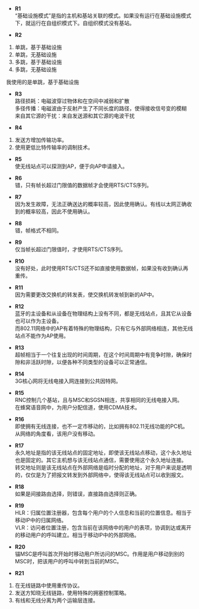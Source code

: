 * **R1**  
“基础设施模式”是指的主机和基站关联的模式。如果没有运行在基础设施模式下，就运行在自组织模式下。自组织模式没有基站。  

* **R2**  
1. 单跳，基于基础设施  
2. 单跳，无基础设施  
3. 多跳，基于基础设施  
4. 多跳，无基础设施  

我使用的是单跳，基于基础设施  

* **R3**  
路径损耗：电磁波穿过物体和在空间中减弱和扩散  
多径传播：电磁波由于反射产生了不同长度的路径，使得接收信号变的模糊  
来自其它源的干扰：来自发送源和其它源的电波干扰  

* **R4**  
1. 发送方增加传输功率。  
2. 使用更低比特传输率的调制技术。  

* **R5**  
使无线站点可以探测到AP，便于向AP申请接入。  

* **R6**  
错，只有帧长超过门限值的数据帧才会使用RTS/CTS序列。  

* **R7**  
因为发生故障，无法正确送达的概率较高，因此使用确认。有线以太网正确收到的概率较高，因此不使用确认。  

* **R8**  
错，帧格式不相同。  

* **R9**  
仅当帧长超过门限值时，才使用RTS/CTS序列。  

* **R10**  
没有好处，此时使用RTS/CTS还不如直接使用数据帧，如果没有收到确认再重传。  

* **R11**  
因为需要更改交换机的转发表，使交换机转发帧到新的AP中。  

* **R12**  
蓝牙的主设备和从设备在物理结构上没有不同，都是无线站点，且其它从设备也可以作为主设备。  
而802.11网络中的AP有着特殊的物理结构，只有它与外部网络相连，其他无线站点不能作为AP使用。  

* **R13**  
超帧相当于一个往复出现的时间周期，在这个时间周期中有竞争时隙，确保时隙和非活跃时隙，以便各种不同类型的设备可以正常通信。  

* **R14**  
3G核心网将无线电接入网连接到公共因特网。  

* **R15**  
RNC控制几个基站，且与MSC和SGSN相连，共享相同的无线电接入网。  
在蜂窝语音网中，为用户分配信道，使用CDMA技术。  

* **R16**  
即使拥有无线连接，也不一定市移动的，比如拥有802.11无线功能的PC机。  
从网络的角度看，该用户没有移动。  

* **R17**  
永久地址是指的该无线站点的固定地址，即使该无线站点移动，这个永久地址也是固定的。其它主机想与该无线站点通信，需要使用这个永久地址连接。  
转交地址则是该无线站点在外部网络是临时分配的地址，对于用户来说是透明的，仅仅是为了把报文转发到外部网络中，使得该无线站点可以收到报文。  

* **R18**  
如果是间接路由选择，则错误，直接路由选择则正确。  

* **R19**  
HLR：归属位置注册器，包含每个用户的个人信息和当前的位置信息。相当于移动IP中的归属网络。  
VLR：访问者位置注册，包含当前在该网络中的用户的表项，协调到达或离开的移动用户的呼叫建立。相当于移动IP中的外部网络。  

* **R20**  
锚MSC是呼叫首次开始时移动用户所访问的MSC。作用是用户移动到别的MSC时，把该用户的呼叫中转到当前的MSC。  

* **R21**  
1. 在无线链路中使用重传协议。  
2. 发送方知晓无线链路，使用特殊的拥塞控制策略。  
3. 有线和无线分离为两个运输层连接。  


